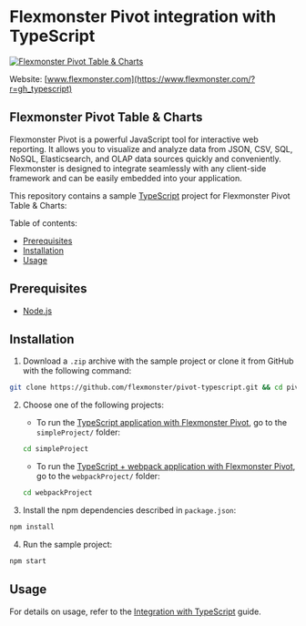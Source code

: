 # Flexmonster Pivot integration with TypeScript
[![Flexmonster Pivot Table & Charts](https://cdn.flexmonster.com/landing.png)](https://www.flexmonster.com/?r=gh_typescript)

Website: [www.flexmonster.com](https://www.flexmonster.com/?r=gh_typescript)

## Flexmonster Pivot Table & Charts

Flexmonster Pivot is a powerful JavaScript tool for interactive web reporting. It allows you to visualize and analyze data from JSON, CSV, SQL, NoSQL, Elasticsearch, and OLAP data sources quickly and conveniently. Flexmonster is designed to integrate seamlessly with any client-side framework and can be easily embedded into your application.

This repository contains a sample [TypeScript](https://www.typescriptlang.org/) project for Flexmonster Pivot Table & Charts:

Table of contents:

- [Prerequisites](#prerequisites)
- [Installation](#installation)
- [Usage](#usage)

## Prerequisites

- [Node.js](https://docs.npmjs.com/downloading-and-installing-node-js-and-npm)

## Installation

1. Download a `.zip` archive with the sample project or clone it from GitHub with the following command:

```bash
git clone https://github.com/flexmonster/pivot-typescript.git && cd pivot-typescript
```

2. Choose one of the following projects:

    - To run the [TypeScript application with Flexmonster Pivot](https://github.com/flexmonster/pivot-typescript/tree/master/simpleProject), go to the `simpleProject/` folder:
    ```bash
    cd simpleProject
    ```
    
    - To run the [TypeScript + webpack application with Flexmonster Pivot](https://github.com/flexmonster/pivot-typescript/tree/master/webpackProject), go to the `webpackProject/` folder:
    ```bash
    cd webpackProject
    ```

3. Install the npm dependencies described in `package.json`:

```bash
npm install
```

4. Run the sample project:

```bash
npm start 
```

## Usage

For details on usage, refer to the [Integration with TypeScript](https://www.flexmonster.com/doc/integration-with-typescript/?r=gh_typescript) guide.
